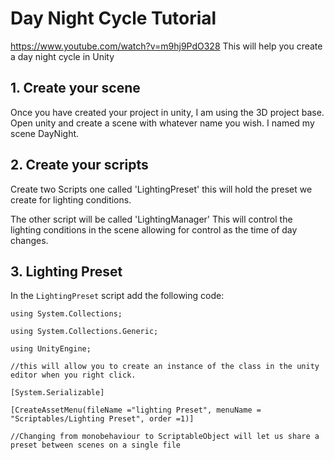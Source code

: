 # Day Night Cycle Tutorial
https://www.youtube.com/watch?v=m9hj9PdO328
This will help you create a day night cycle in Unity

## 1. Create your scene

Once you have created your project in unity, I am using the 3D project base.
Open unity and create a scene with whatever name you wish.
I named my scene DayNight.

## 2. Create your scripts

Create two Scripts one called 'LightingPreset' this will hold the preset we create for lighting conditions.

The other script will be called 'LightingManager' This will control the lighting conditions in the scene allowing for control as the time of day changes.

## 3. Lighting Preset

In the `LightingPreset` script add the following code:

`using System.Collections;`

`using System.Collections.Generic;`

`using UnityEngine;`

`//this will allow you to create an instance of the class in the unity editor when you right click.`

`[System.Serializable]`

`[CreateAssetMenu(fileName ="lighting Preset", menuName = "Scriptables/Lighting Preset", order =1)]`

`//Changing from monobehaviour to ScriptableObject will let us share a preset between scenes on a single file`




